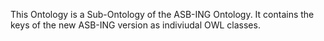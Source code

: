 This Ontology is a Sub-Ontology of the ASB-ING Ontology. It contains the keys of the new ASB-ING version as indiviudal OWL classes.
